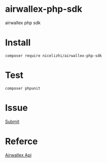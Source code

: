 # airwallex-php-sdk
airwallex php sdk

# Install

```
composer require nicelizhi/airwallex-php-sdk
```

# Test

```
composer phpunit
```

# Issue
[Submit](https://github.com/nicelizhi/airwallex-php-sdk/issues)

# Referce
[Airwallex Api](https://www.airwallex.com/docs/api#/Introduction)